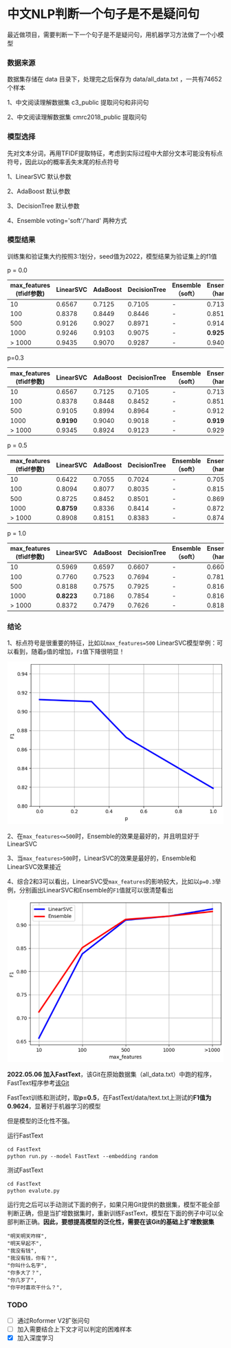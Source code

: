 # 中文NLP判断一个句子是不是疑问句

最近做项目，需要判断一下一个句子是不是疑问句，用机器学习方法做了一个小模型

### 数据来源

数据集存储在 data 目录下，处理完之后保存为 data/all_data.txt ，一共有74652个样本

1、中文阅读理解数据集 c3_public 提取问句和非问句

2、中文阅读理解数据集 cmrc2018_public 提取问句

### 模型选择

先对文本分词，再用TFIDF提取特征，考虑到实际过程中大部分文本可能没有标点符号，因此以p的概率丢失末尾的标点符号

1、LinearSVC 默认参数

2、AdaBoost 默认参数

3、DecisionTree 默认参数

4、Ensemble voting='soft'/'hard' 两种方式

### 模型结果 

训练集和验证集大约按照3:1划分，seed值为2022，模型结果为验证集上的f1值

p = 0.0

| max_features (tfidf参数) | LinearSVC | AdaBoost | DecisionTree | Ensemble （soft） | Ensemble （hard） |
| ------------------------ | --------- | -------- | ------------ | ----------------- | ----------------- |
| 10                       | 0.6567    | 0.7125   | 0.7105       | -                 | 0.7130            |
| 100                      | 0.8378    | 0.8449   | 0.8446       | -                 | 0.8513            |
| 500                      | 0.9126    | 0.9027   | 0.8971       | -                 | 0.9144            |
| 1000                     | 0.9246    | 0.9103   | 0.9075       | -                 | **0.9257**        |
| > 1000                   | 0.9435    | 0.9070   | 0.9287       | -                 | 0.9408            |

p=0.3

| max_features (tfidf参数) | LinearSVC  | AdaBoost | DecisionTree | Ensemble （soft） | Ensemble （hard） |
| ------------------------ | ---------- | -------- | ------------ | ----------------- | ----------------- |
| 10                       | 0.6567     | 0.7125   | 0.7105       | -                 | 0.7130            |
| 100                      | 0.8378     | 0.8448   | 0.8452       | -                 | 0.8512            |
| 500                      | 0.9105     | 0.8994   | 0.8964       | -                 | 0.9121            |
| 1000                     | **0.9190** | 0.9040   | 0.9018       | -                 | **0.9190**        |
| > 1000                   | 0.9345     | 0.8924   | 0.9123       | -                 | 0.9291            |

p = 0.5

| max_features (tfidf参数) | LinearSVC  | AdaBoost | DecisionTree | Ensemble （soft） | Ensemble （hard） |
| ------------------------ | ---------- | -------- | ------------ | ----------------- | ----------------- |
| 10                       | 0.6422     | 0.7055   | 0.7024       | -                 | 0.7052            |
| 100                      | 0.8094     | 0.8077   | 0.8035       | -                 | 0.8156            |
| 500                      | 0.8725     | 0.8452   | 0.8501       | -                 | 0.8696            |
| 1000                     | **0.8759** | 0.8336   | 0.8414       | -                 | 0.8724            |
| > 1000                   | 0.8908     | 0.8151   | 0.8383       | -                 | 0.8741            |

p = 1.0

| max_features (tfidf参数) | LinearSVC  | AdaBoost | DecisionTree | Ensemble （soft） | Ensemble （hard） |
| ------------------------ | ---------- | -------- | ------------ | ----------------- | ----------------- |
| 10                       | 0.5969     | 0.6597   | 0.6607       | -                 | 0.6609            |
| 100                      | 0.7760     | 0.7523   | 0.7694       | -                 | 0.7817            |
| 500                      | 0.8188     | 0.7575   | 0.7925       | -                 | 0.8166            |
| 1000                     | **0.8223** | 0.7186   | 0.7854       | -                 | 0.8161            |
| > 1000                   | 0.8372     | 0.7479   | 0.7626       | -                 | 0.8188            |

### 结论

1、标点符号是很重要的特征，比如以`max_features=500` LinearSVC模型举例：可以看到，随着`p`值的增加，`F1`值下降很明显！

<img src="./fig/1" alt="image-20220429185710594" style="zoom:74%;" />

2、在`max_features<=500`时，Ensemble的效果是最好的，并且明显好于LinearSVC

3、当`max_features>500`时，LinearSVC的效果是最好的，Ensemble和LinearSVC效果接近

4、综合2和3可以看出，LinearSVC受`max_features`的影响较大，比如以`p=0.3`举例，分别画出LinearSVC和Ensemble的`F1`值就可以很清楚看出

<img src="./fig/2" alt="image-20220429185851247" style="zoom:80%;" />

**2022.05.06 加入FastText**，该Git在原始数据集（all_data.txt）中跑的程序，FastText程序参考[该Git](https://github.com/649453932/Chinese-Text-Classification-Pytorch)

FastText训练和测试时，取**p=0.5**，在FastText/data/text.txt上测试的**F1值为0.9624**，显著好于机器学习的模型

但是模型的泛化性不强。

运行FastText

```shell
cd FastText
python run.py --model FastText --embedding random
```

测试FastText

```shell
cd FastText
python evalute.py
```

运行完之后可以手动测试下面的例子，如果只用Git提供的数据集，模型不能全部判断正确，但是当扩增数据集时，重新训练FastText，模型在下面的例子中可以全部判断正确。**因此，要想提高模型的泛化性，需要在该Git的基础上扩增数据集**

```
"明天明天咋样",
"明天早起不",
"我没有钱",
"我没有钱，你有？",
"你叫什么名字",
"你多大了？",
"你几岁了",
"你平时喜欢干什么？",
```

### TODO

- [ ] 通过Roformer V2扩张问句
- [ ] 加入需要结合上下文才可以判定的困难样本
- [x] 加入深度学习